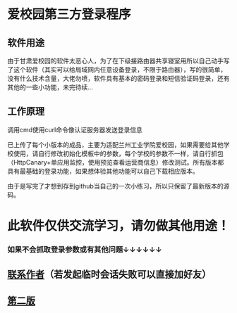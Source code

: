 # 爱校园第三方登录程序

## 软件用途

由于甘肃爱校园的软件太恶心人，为了在下级接路由器共享寝室用所以自己动手写了这个软件（其实可以给局域网内任意设备登录，不限于路由器），写的很简单，没有什么技术含量，大佬勿喷，软件具有基本的密码登录和短信验证码登录，还有其他的一些小功能，未完待续...


## 工作原理
调用cmd使用curl命令像认证服务器发送登录信息

已上传了每个小版本的成品，主要为适配兰州工业学院爱校园，如果需要给其他学校使用，请自行修改初始化模板中的参数，每个学校的参数不一样，请自行抓包（HttpCanary+单应用监控，使用预览查看运营商信息）修改测试。所有版本都具有最基础的登录功能，如果想体验其他功能可以自己下载相应版本。

由于是写完了才想到存到github当自己的一次小练习，所以只保留了最新版本的源码。

# 此软件仅供交流学习，请勿做其他用途！

### 如果不会抓取登录参数或有其他问题↓↓↓↓↓↓

## [联系作者](http://wpa.qq.com/msgrd?v=3&uin=3276735002&site=qq&menu=yes)（若发起临时会话失败可以直接加好友）

## [第二版](https://github.com/JCFS-LT/AXY_2)
